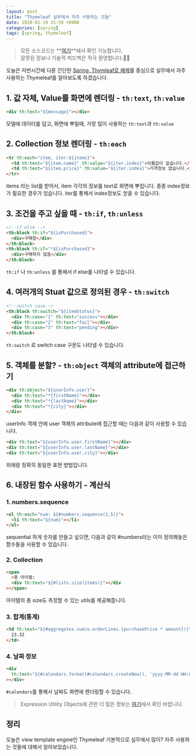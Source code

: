 ```yaml
---
layout: post
title: "Thymeleaf 실무에서 자주 사용하는 것들"
date: 2020-01-19 15:59 +0900
categories: [spring]
tags: [spring, thymeleaf]
---
```


> 모든 소스코드는 **[여기](https://github.com/umanking/blog-code-workspace)**에서 확인 가능합니다.  
> 잘못된 정보나 기술적 피드백은 적극 환영합니다.🙆‍♂️

오늘은 저번시간에 다룬 간단한 [Spring, Thymleaf로 예제](https://umanking.github.io/spring/spring-thymeleaf/)를 중심으로 실무에서 자주 사용하는 Thymeleaf를 알아보도록 하겠습니다.

## 1. 값 자체, Value를 화면에 렌더링 - `th:text`, `th:value`

```html
<div th:text="${message}"></div>
```

모델에 데이터를 담고, 화면에 뿌릴때, 가장 많이 사용하는 `th:text`과 `th:value`

## 2. Collection 정보 렌더링 - `th:each`

```html
<tr th:each="item, iter:${items}">
  <td th:text="${item.name}" th:value="${iter.index}">이름값이 없습니다.</td>
  <td th:text="${item.price}" th:value="${iter.index}">가격정보 없습니다.</td>
</tr>
```

items 라는 list를 받아서, item 각각의 정보를 text로 화면에 뿌립니다. 종종 index정보가 필요한 경우가 있습니다.
iter를 통해서 index정보도 얻을 수 있습니다.

## 3. 조건을 주고 싶을 때 - `th:if`, `th:unless`

```html
<!--if else -->
<th:block th:if="${isPurchased}">
  <div>구매함</div>
</th:block>
<th:block th:if="!${isPurchased}">
  <div>구매하지 않음</div>
</th:block>
```

`th:if` 나 `th:unless` 를 통해서 if else를 나타낼 수 있습니다.

## 4. 여러개의 Stuat 값으로 정의된 경우 - `th:switch`

```html
<!--switch case-->
<th:block th:switch="${itemStatus}">
  <div th:case="1" th:text="success"></div>
  <div th:case="2" th:text="fail"></div>
  <div th:case="3" th:text="pending"></div>
</th:block>
```

`th:switch` 로 switch case 구문도 나타낼 수 있습니다.

## 5. 객체를 분할? - `th:object` 객체의 attribute에 접근하기

```html
<div th:object="${userInfo.user}">
  <div th:text="*{firstName}"></div>
  <div th:text="*{lastName}"></div>
  <div th:text="*{city}"></div>
</div>
```

userInfo 객체 안에 user 객체의 attribute에 접근할 때는 다음과 같이 사용할 수 있습니다.

```html
<div th:text="${userInfo.user.firstName}"></div>
<div th:text="${userInfo.user.lastName}"></div>
<div th:text="${userInfo.user.city}"></div>
```

위에랑 정확히 동일한 표현 방법입니다.

## 6. 내장된 함수 사용하기 - 계산식

### 1. numbers.sequence

```html
<ul th:each="num: ${#numbers.sequence(1,5)}">
  <li th:text="${num}"></li>
</ul>
```

sequential 하게 숫자를 만들고 싶으면, 다음과 같이 #numbers라는 이미 정의해놓은 함수들을 사용할 수 있습니다.

### 2. Collection

```html
<span
  >총 아이템:
  <div th:text="${#lists.size(items)}"></div
></span>
```

아이템의 총 size도 측정할 수 있는 utils를 제공해줍니다.

### 3. 합계(통계)

```html
<td th:text="${#aggregates.sum(o.orderLines.{purchasePrice * amount})}">
  23.32
</td>
```

### 4. 날짜 정보

```html
<div
  th:text="${#calendars.format(#calendars.createNow(), 'yyyy-MM-dd HH:mm')}"
></div>
```

`#calendars`를 통해서 날짜도 화면에 렌더링할 수 있습니다.

> Expression Utility Objects에 관한 더 많은 정보는 [여기](https://www.docs4dev.com/docs/en/thymeleaf/3.0/reference/using_thymeleaf.html#expression-utility-objects)에서 확인 바랍니다.

## 정리

오늘은 view template engine인 Thymeleaf 기본적으로 실무에서 많이? 자주 사용하는 것들에 대해서 알아보았습니다.
